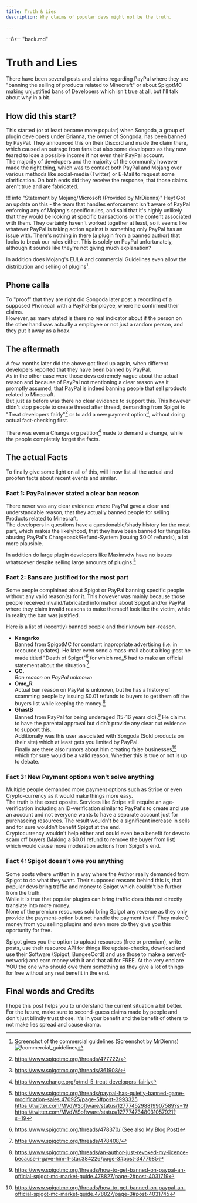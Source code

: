 ```yaml
---
title: Truth & Lies
description: Why claims of popular devs might not be the truth.

---
```


--8<-- "back.md"

# Truth and Lies
There have been several posts and claims regarding PayPal where they are "banning the selling of products related to Minecraft" or about SpigotMC making unjustified bans of Developers which isn't true at all, but I'll talk about why in a bit.

## How did this start?
This started (or at least became more popular) when Songoda, a group of plugin developers under Brianna, the owner of Songoda, has been banned by PayPal. They announced this on their Discord and made the claim there, which caused an outrage from fans but also some developers as they now feared to lose a possible income if not even their PayPal account.  
The majority of developers and the majority of the community however made the right thing, which was to contact both PayPal and Mojang over various methods like social-media (Twitter) or E-Mail to request some clarification. On both ends did they receive the response, that those claims aren't true and are fabricated.

!!! info "Statement by Mojang/Microsoft (Provided by MrDienns)"
    Hey! Got an update on this - the team that handles enforcement isn't aware of PayPal enforcing any of Mojang's specific rules, and said that it's highly unlikely that they would be looking at specific transactions or the content associated with them. They certainly haven't worked together at least, so it seems like whatever PayPal is taking action against is something only PayPal has an issue with. There's nothing in there [a plugin from a banned author] that looks to break our rules either. This is solely on PayPal unfortunately, although it sounds like they're not giving much explanation?

In addition does Mojang's EULA and commercial Guidelines even allow the distribution and selling of plugins[^1].

## Phone calls
To "proof" that they are right did Songoda later post a recording of a supposed Phonecall with a PayPal-Employee, where he confirmed their claims.  
However, as many stated is there no real indicator about if the person on the other hand was actually a employee or not just a random person, and they put it away as a hoax.

## The aftermath
A few months later did the above got fired up again, when different developers reported that they have been banned by PayPal.  
As in the other case were those devs extremely vague about the actual reason and because of PayPal not mentioning a clear reason was it promptly assumed, that PayPal is indeed banning people that sell products related to Minecraft.  
But just as before was there no clear evidence to support this. This however didn't stop people to create thread after thread, demanding from Spigot to "Treat developers fairly"[^2] or to add a new payment option[^3], without doing actual fact-checking first.

There was even a Change.org petition[^4] made to demand a change, while the people completely forget the facts.

## The actual Facts
To finally give some light on all of this, will I now list all the actual and proofen facts about recent events and similar.

### Fact 1: PayPal never stated a clear ban reason
There never was any clear evidence where PayPal gave a clear and understandable reason, that they actually banned people for selling Products related to Minecraft.  
The developers in questions have a questionable/shady history for the most part, which makes the likelyhood, that they have been banned for things like abusing PayPal's Chargeback/Refund-System (issuing $0.01 refunds), a lot more plausible.

In addition do large plugin developers like Maximvdw have no issues whatsoever despite selling large amounts of plugins.[^5]

### Fact 2: Bans are justified for the most part
Some people complained about Spigot or PayPal banning specific people without any valid reason(s) for it. This however was mainly because those people received invalid/fabricated information about Spigot and/or PayPal where they claim invalid reasons to make themself look like the victim, while in reality the ban was justified.

Here is a list of (recently) banned people and their known ban-reason.

- **Kangarko**  
Banned from SpigotMC for constant inapropriate advertising (i.e. in recource updates). He later even send a mass-mail about a blog-post he made titled "Death of Spigot"[^6] for which md_5 had to make an official statement about the situation.[^7]
- **GC.**  
*Ban reason on PayPal unknown*
- **Ome_R**  
Actual ban reason on PayPal is unknown, but he has a history of scamming people by issuing $0.01 refunds to buyers to get them off the buyers list while keeping the money.[^8]
- **GhastB**  
Banned from PayPal for being underaged (15-16 years old).[^9] He claims to have the parental approval but didn't provide any clear cut evidence to support this.  
Additionally was this user associated with Songoda (Sold products on their site) which at least gets you limited by PayPal.  
Finally are there also rumors about him creating false businesses[^10] which for sure would be a valid reason. Whether this is true or not is up to debate.

### Fact 3: New Payment options won't solve anything
Multiple people demanded more payment options such as Stripe or even Crypto-currency as it would make things more easy.  
The truth is the exact oposite. Services like Stripe still require an age-verification including an ID-verification similar to PayPal's to create and use an account and not everyone wants to have a separate account just for purchaseing resources. The result wouldn't be a significant increase in sells and for sure wouldn't benefit Spigot at the end.  
Cryptocurrency wouldn't help either and could even be a benefit for devs to scam off buyers (Making a $0.01 refund to remove the buyer from list) which would cause more moderation actions from Spigot's end.

### Fact 4: Spigot doesn't owe you anything
Some posts where written in a way where the Author really demanded from Spigot to do what they want. Their supposed reasons behind this is, that popular devs bring traffic and money to Spigot which couldn't be further from the truth.  
While it is true that popular plugins can bring traffic does this not directly translate into more money.  
None of the premium resources sold bring Spigot any revenue as they only provide the payment-option but not handle the payment itself. They make 0 money from you selling plugins and even more do they give you this oportunity for free.

Spigot gives you the option to upload resources (free or premium), write posts, use their resource API for things like update-checks, download and use their Software (Spigot, BungeeCord) and use those to make a server(-network) and earn money with it and that all for FREE. At the very end are YOU the one who should owe them something as they give a lot of things for free without any real benefit in the end.

## Final words and Credits
I hope this post helps you to understand the current situation a bit better. For the future, make sure to second-guess claims made by people and don't just blindly trust those. It's in your benefit and the benefit of others to not make lies spread and cause drama.

<!-- Footnotes -->

[^1]:
    Screenshot of the commercial guidelines (Screenshot by MrDienns)
    ![!commercial_guidelines](/blog/assets/img/posts/truth-and-lies/commercial_guidelines.jpg)
[^2]: https://www.spigotmc.org/threads/477722/
[^3]: https://www.spigotmc.org/threads/361908/
[^4]: https://www.change.org/p/md-5-treat-developers-fairly
[^5]:
    https://www.spigotmc.org/threads/paypal-has-quietly-banned-game-modification-sales.470925/page-5#post-3993325
    https://twitter.com/MVdWSoftware/status/1277745298819907589?s=19
    https://twitter.com/MVdWSoftware/status/1277747348031057921?s=19
[^6]: https://www.spigotmc.org/threads/478370/ (See also [My Blog Post](/blog/posts/in-defense-of-spigotmc))
[^7]: https://www.spigotmc.org/threads/478408/
[^8]: https://www.spigotmc.org/threads/an-author-just-revoked-my-licence-because-i-gave-him-1-star.384226/page-3#post-3477985
[^9]: https://www.spigotmc.org/threads/how-to-get-banned-on-paypal-an-official-spigot-mc-market-guide.478827/page-2#post-4031719
[^10]: https://www.spigotmc.org/threads/how-to-get-banned-on-paypal-an-official-spigot-mc-market-guide.478827/page-3#post-4031745
